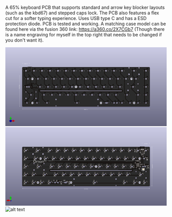 A 65% keyboard PCB that supports standard and arrow key blocker layouts (such as the kbd67) and stepped caps lock. The PCB also features a flex cut for a softer typing experience. Uses USB type C and has a ESD protection diode. PCB is tested and working. A matching case model can be found here via the fusion 360 link: https://a360.co/2X7CGb7 (Though there is a name engraving for myself in the top right that needs to be changed if you don't want it).

![alt text](https://github.com/EinShides/Orion65-C/blob/main/PCB%20Renders/Front.png?raw=true)
![alt text](https://github.com/EinShides/Orion65-C/blob/main/PCB%20Renders/Back.png?raw=true)
![alt text](https://github.com/EinShides/Orion65-C/blob/main/PCB%20Renders/build.jpg?raw=true)



